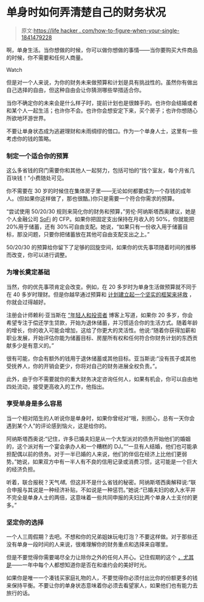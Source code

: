 # 单身时如何弄清楚自己的财务状况

> 原文:[https://life hacker . com/how-to-figure-when-your-single-1841479228](https://lifehacker.com/how-to-figure-out-your-finances-when-youre-single-1841479228)

啊，单身生活。当你想做的时候，你可以做你想做的事情——当你要购买大件商品的时候，你不需要和任何人商量。

Watch

但是对一个人来说，为你的财务未来做预算和计划是具有挑战性的。虽然你有做出自己选择的自由，但这种自由会让你猜测哪些举措适合你。

当你不确定你的未来会是什么样子时，提前计划也是很棘手的。也许你会结婚或者和某个人一起生活；也许你不会。也许你会想安定下来，买个房子；也许你想随心所欲地环游世界。

不要让单身状态成为逃避理财和未雨绸缪的借口。作为一个单身人士，这里有一些考虑你的钱的策略。

### 制定一个适合你的预算

这么多省钱的窍门需要你和其他人一起努力，包括可怕的“找个室友，每个月省几百块钱！”小费随处可见。

你不需要在 30 岁的时候住在集体房子里——无论如何都要成为一个存钱的成年人。(但如果你这样做了，那也很酷。)你只是需要一个符合你需求的预算。

“尝试使用 50/20/30 规则来简化你的财务和预算，”劳伦·阿纳斯塔西奥建议，她是个人金融公司 [SoFi](https://www.sofi.com/) 的 CFP。如果你把固定支出保持在月收入的 50%，你就能把 20%用于储蓄，还有 30%可自由支配。她说，“如果只有一份收入用于储蓄目标，那没问题，只要你把储蓄放在其他可自由支配支出之上。”

50/20/30 的预算给你留下了足够的回旋空间，如果你的优先事项随着时间的推移而改变，你可以进行调整。

### 为增长奠定基础

当然，你的优先事项肯定会改变。例如，在 20 多岁时为单身生活做预算就不同于在 40 多岁时理财。但是你越早通过预算和 [计划建立起一个坚实的框架来拯救](https://lifehacker.com/the-best-advice-for-saving-as-much-as-you-can-1821196524) ，你就会过得越好。

注册会计师赖利·亚当斯在 [“年轻人和投资者](https://youngandtheinvested.com/) 博客上写道，如果你 20 多岁，你会希望专注于偿还学生贷款，开始为退休储蓄，并习惯适合你的生活方式。随着年龄的增长，你的收入可能会增加，这给了你更大的灵活性。他说:“随着你获得加薪和职业发展，开始评估你能为储蓄目标、房屋所有权和任何符合你财务计划的东西贡献多少是有意义的。”

很有可能，你会有额外的钱用于退休储蓄或其他目标。亚当斯说:“没有孩子或其他受抚养人，你的开销会更少，你将对自己的财务进展全权负责。”。

此外，由于你不需要就你的重大财务决定咨询任何人，如果有机会，你可以自由地四处流动，接受更高收入的工作，他指出。

### 享受单身是多么容易

当一个相对陌生的人听说你是单身时，如果你曾经对“哦，别担心，总有一天你会遇到某个人”的评论感到恼火，这是给你的。

阿纳斯塔西奥说:“记住，许多已婚夫妇是从一个大型派对的债务开始他们的婚姻的，这个派对有一个宴会承办人和一个糟糕的 DJ。”“一旦有人结婚，他们也可能承担配偶以前的债务。对于一半已婚的人来说，他们的伴侣在经济上比他们更弱势。”她说，如果双方中有一半人有不良的信用记录或消费习惯，这可能是一个巨大的经济负担。

听着，联合报税？天气*晴*。但这并不是什么省钱的秘密。阿纳斯塔西奥解释说:“联合申报与其说是一种经济补贴，不如说是一种惩罚。”她说:“已婚夫妇的收入水平并不完全是单身人士的两倍，这意味着一些共同申报的夫妇比两个单身人士支付的更多。”

### 坚定你的选择

一个人三周假期？去吧。不想和你的兄弟姐妹玩电灯泡？不要这样做。对于那些还没有单身一段时间的人来说，很难理解你的财务重点和选择来自哪里。

但是不要觉得你需要竭尽全力让除你之外的任何人开心。记住假期的这个 [，尤其是](https://lifehacker.com/how-single-people-can-avoid-going-broke-over-the-holida-1821055327)——一年中每个人都想知道你是否在和谁约会的美好时光。

如果你是唯一一个凑钱买家庭礼物的人，不要觉得你必须付出比你的份额更多的钱来保持平衡。不要让你的单身状态意味着你必须去看望家人，如果他们也有能力去旅行的话。